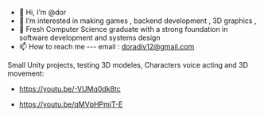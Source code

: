 - 👋 Hi, I’m @dor
- 👀 I’m interested in making games , backend development , 3D graphics , 
- 🌱 Fresh Computer Science graduate with a strong foundation in software development and systems design
- 📫 How to reach me --- email : doradiv12@gmail.com

Small Unity projects, testing 3D modeles, Characters voice acting and 3D movement:
- https://youtu.be/-VUMq0dk8tc

- https://youtu.be/qMVpHPmjT-E


<!---
dorzzz/dorzzz is a ✨ special ✨ repository because its `README.md` (this file) appears on your GitHub profile.
You can click the Preview link to take a look at your changes.
--->
